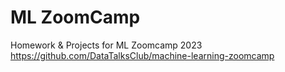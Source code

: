 # ML ZoomCamp
Homework & Projects for ML Zoomcamp 2023
https://github.com/DataTalksClub/machine-learning-zoomcamp


